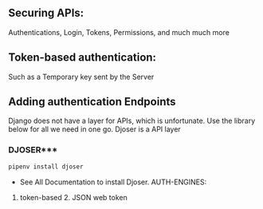 ## Securing APIs:
Authentications, Login, Tokens, Permissions, and much much more
## Token-based authentication:
Such as a Temporary key sent by the Server
## Adding authentication Endpoints
Django does not have a layer for APIs, which is unfortunate. Use the library below for all we need in one go. Djoser is a API layer
### DJOSER***
```python
pipenv install djoser
```
- See All Documentation to install Djoser.
AUTH-ENGINES:
1. token-based 2. JSON web token

